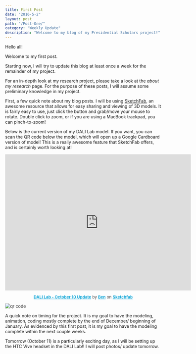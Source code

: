 ```yaml
---
title: First Post
date: "2016-5-2"
layout: post
path: "/Post-One/"
category: "Weekly Update"
description: "Welcome to my blog of my Presidential Scholars project!"
---
```



Hello all!

Welcome to my first post.

Starting now, I will try to update this blog at least once a week for the remainder of my project.

For an in-depth look at my research project, please take a look at the *about my research* page.  For the purpose of these posts, I will assume some preliminary knowledge in my project.

First, a few quick note about my blog posts.  I will be using [SketchFab](https://sketchfab.com/), an awesome resource that allows for easy sharing and viewing of 3D models.  It is fairly easy to use, just click the <i class="fa fa-play-circle" aria-hidden="true"></i> button and grab/move your mouse to rotate.  Double click to zoom, or if you are using a MacBook trackpad, you can pinch-to-zoom!

Below is the current version of my DALI Lab model.  If you want, you can scan the QR code below the model, which will open up a Google Cardboard version of model!  This is a really awesome feature that SketchFab offers, and is certainly worth looking at!

<div style="text-align: center"><iframe width="600" height="440" src="https://sketchfab.com/models/9832ac9fe32a42859b6834e40729c88f/embed" frameborder="0" allowfullscreen mozallowfullscreen="true" webkitallowfullscreen="true" onmousewheel=""></iframe>

<p style="font-size: 13px; font-weight: normal;  color: #4A4A4A;">
    <a href="https://sketchfab.com/models/9832ac9fe32a42859b6834e40729c88f?utm_medium=embed&utm_source=website&utm_campain=share-popup" target="_blank" style="font-weight: bold; color: #1CAAD9;">DALI Lab - October 10 Update</a>
    by <a href="https://sketchfab.com/BenCooper?utm_medium=embed&utm_source=website&utm_campain=share-popup" target="_blank" style="font-weight: bold; color: #1CAAD9;">Ben</a>
    on <a href="https://sketchfab.com?utm_medium=embed&utm_source=website&utm_campain=share-popup" target="_blank" style="font-weight: bold; color: #1CAAD9;">Sketchfab</a>
</p>
</div>

<img src="http://api.qrserver.com/v1/create-qr-code/?color=000000&amp;bgcolor=FFFFFF&amp;data=https%3A%2F%2Fsketchfab.com%2Fmodels%2F9832ac9fe32a42859b6834e40729c88f%2Fembed%3Fcardboard%3D1%26autostart%3D1&amp;qzone=0&amp;margin=0&amp;size=125x125&amp;ecc=L" alt="qr code" />

<div style="text-align: center" ><i class="fa fa-apple" aria-hidden="true"></i> <i class="fa fa-arrow-up" aria-hidden="true"></i> <i class="fa fa-android" aria-hidden="true"></i>
</div>

A quick note on timing for the project.  It is my goal to have the modeling, animation, coding mostly complete by the end of December/ beginning of January.  As evidenced by this first post, it is my goal to have the modeling complete within the next couple weeks.

Tomorrow (October 11) is a particularly exciting day, as I will be setting up the HTC Vive headset in the DALI Lab!!  I will post photos/ update tomorrow.
